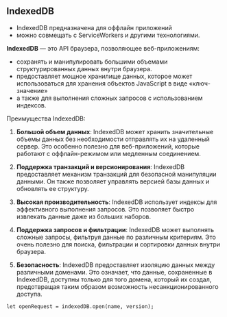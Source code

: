 <h2>IndexedDB</h2>   
  
 * IndexedDB предназначена для оффлайн приложений
 * можно совмещать с ServiceWorkers и другими технологиями.

**IndexedDB** — это API браузера, позволяющее веб-приложениям:  
  
 - сохранять и манипулировать большими объемами структурированных данных внутри браузера.
 - предоставляет мощное хранилище данных, которое может использоваться для хранения объектов JavaScript в виде «ключ-значение»
 - а также для выполнения сложных запросов с использованием индексов.
  
Преимущества IndexedDB:

1. **Большой объем данных**: IndexedDB может хранить значительные объемы данных без необходимости отправлять их на удаленный сервер. Это особенно полезно для веб-приложений, которые работают с оффлайн-режимом или медленным соединением.

2. **Поддержка транзакций и версионирования**: IndexedDB предоставляет механизм транзакций для безопасной манипуляции данными. Он также позволяет управлять версией базы данных и обновлять ее структуру.

3. **Высокая производительность**: IndexedDB использует индексы для эффективного выполнения запросов. Это позволяет быстро извлекать данные даже из больших наборов.

4. **Поддержка запросов и фильтрации**: IndexedDB может выполнять сложные запросы, фильтруя данные по различным критериям. Это очень полезно для поиска, фильтрации и сортировки данных внутри браузера.  

5. **Безопасность**: IndexedDB предоставляет изоляцию данных между различными доменами. Это означает, что данные, сохраненные в IndexedDB, доступны только для того домена, который их создал, предотвращая таким образом возможность несанкционированного доступа.
  
```let openRequest = indexedDB.open(name, version);```  

  
 
